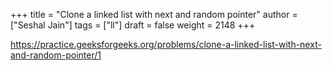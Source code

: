 +++
title = "Clone a linked list with next and random pointer"
author = ["Seshal Jain"]
tags = ["ll"]
draft = false
weight = 2148
+++

<https://practice.geeksforgeeks.org/problems/clone-a-linked-list-with-next-and-random-pointer/1>
